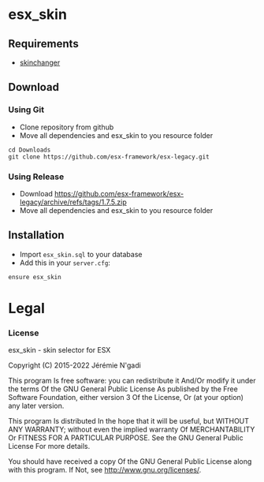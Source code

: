 # esx_skin

## Requirements
- [skinchanger](https://github.com/esx-framework/esx-legacy/tree/main/%5Besx%5D/skinchanger)

## Download

### Using Git
- Clone repository from github
- Move all dependencies and esx_skin to you resource folder

```
cd Downloads
git clone https://github.com/esx-framework/esx-legacy.git
```

### Using Release
- Download https://github.com/esx-framework/esx-legacy/archive/refs/tags/1.7.5.zip
- Move all dependencies and esx_skin to you resource folder

## Installation
- Import `esx_skin.sql` to your database
- Add this in your `server.cfg`:

```
ensure esx_skin
```

# Legal
### License
esx_skin - skin selector for ESX

Copyright (C) 2015-2022 Jérémie N'gadi

This program Is free software: you can redistribute it And/Or modify it under the terms Of the GNU General Public License As published by the Free Software Foundation, either version 3 Of the License, Or (at your option) any later version.

This program Is distributed In the hope that it will be useful, but WITHOUT ANY WARRANTY; without even the implied warranty Of MERCHANTABILITY Or FITNESS FOR A PARTICULAR PURPOSE. See the GNU General Public License For more details.

You should have received a copy Of the GNU General Public License along with this program. If Not, see http://www.gnu.org/licenses/.
